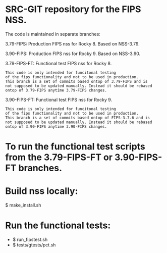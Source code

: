 # SRC-GIT repository for the FIPS NSS.

The code is maintained in separate branches:

3.79-FIPS: Production FIPS nss for Rocky 8.
	Based on NSS-3.79.

3.90-FIPS: Production FIPS nss for Rocky 9.
	Based on NSS-3.90.

3.79-FIPS-FT: Functional test FIPS nss for Rocky 8.

	This code is only intended for funcitonal testing
	of the fips functionality and not to be used in production.
	This branch is a set of commits based ontop of 3.79-FIPS and is
	not supposed to be updated manually. Instead it should be rebased
	ontop of 3.79-FIPS anytime 3.79-FIPS changes.

3.90-FIPS-FT: Functional test FIPS nss for Rocky 9.

	This code is only intended for funcitonal testing
	of the fips functionality and not to be used in production.
	This branch is a set of commits based ontop of FIPS-3.7.6 and is
	not supposed to be updated manually. Instead it should be rebased
	ontop of 3.90-FIPS anytime 3.90-FIPS changes.

# To run the functional test scripts from the 3.79-FIPS-FT or 3.90-FIPS-FT branches.

# Build nss locally:
$ make_install.sh

# Run the functional tests:
- $ run_fipstest.sh
- $ tests/gtests/pct.sh
